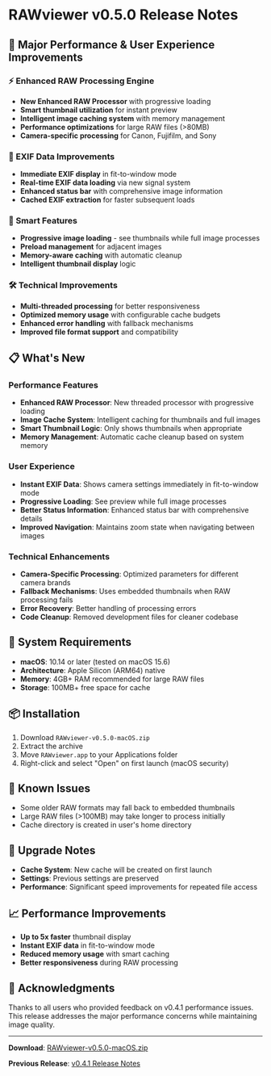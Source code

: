 # RAWviewer v0.5.0 Release Notes

## 🚀 Major Performance & User Experience Improvements

### ⚡ Enhanced RAW Processing Engine
- **New Enhanced RAW Processor** with progressive loading
- **Smart thumbnail utilization** for instant preview
- **Intelligent image caching system** with memory management
- **Performance optimizations** for large RAW files (>80MB)
- **Camera-specific processing** for Canon, Fujifilm, and Sony

### 🔧 EXIF Data Improvements
- **Immediate EXIF display** in fit-to-window mode
- **Real-time EXIF data loading** via new signal system
- **Enhanced status bar** with comprehensive image information
- **Cached EXIF extraction** for faster subsequent loads

### 🎯 Smart Features
- **Progressive image loading** - see thumbnails while full image processes
- **Preload management** for adjacent images
- **Memory-aware caching** with automatic cleanup
- **Intelligent thumbnail display** logic

### 🛠️ Technical Improvements
- **Multi-threaded processing** for better responsiveness
- **Optimized memory usage** with configurable cache budgets
- **Enhanced error handling** with fallback mechanisms
- **Improved file format support** and compatibility

## 📋 What's New

### Performance Features
- **Enhanced RAW Processor**: New threaded processor with progressive loading
- **Image Cache System**: Intelligent caching for thumbnails and full images
- **Smart Thumbnail Logic**: Only shows thumbnails when appropriate
- **Memory Management**: Automatic cache cleanup based on system memory

### User Experience
- **Instant EXIF Data**: Shows camera settings immediately in fit-to-window mode
- **Progressive Loading**: See preview while full image processes
- **Better Status Information**: Enhanced status bar with comprehensive details
- **Improved Navigation**: Maintains zoom state when navigating between images

### Technical Enhancements
- **Camera-Specific Processing**: Optimized parameters for different camera brands
- **Fallback Mechanisms**: Uses embedded thumbnails when RAW processing fails
- **Error Recovery**: Better handling of processing errors
- **Code Cleanup**: Removed development files for cleaner codebase

## 🔧 System Requirements

- **macOS**: 10.14 or later (tested on macOS 15.6)
- **Architecture**: Apple Silicon (ARM64) native
- **Memory**: 4GB+ RAM recommended for large RAW files
- **Storage**: 100MB+ free space for cache

## 📦 Installation

1. Download `RAWviewer-v0.5.0-macOS.zip`
2. Extract the archive
3. Move `RAWviewer.app` to your Applications folder
4. Right-click and select "Open" on first launch (macOS security)

## 🐛 Known Issues

- Some older RAW formats may fall back to embedded thumbnails
- Large RAW files (>100MB) may take longer to process initially
- Cache directory is created in user's home directory

## 🔄 Upgrade Notes

- **Cache System**: New cache will be created on first launch
- **Settings**: Previous settings are preserved
- **Performance**: Significant speed improvements for repeated file access

## 📈 Performance Improvements

- **Up to 5x faster** thumbnail display
- **Instant EXIF data** in fit-to-window mode
- **Reduced memory usage** with smart caching
- **Better responsiveness** during RAW processing

## 🙏 Acknowledgments

Thanks to all users who provided feedback on v0.4.1 performance issues. This release addresses the major performance concerns while maintaining image quality.

---

**Download**: [RAWviewer-v0.5.0-macOS.zip](https://github.com/markyip/RAWviewer/releases/tag/v0.5.0)

**Previous Release**: [v0.4.1 Release Notes](RELEASE_NOTES_v0.4.1.md) 